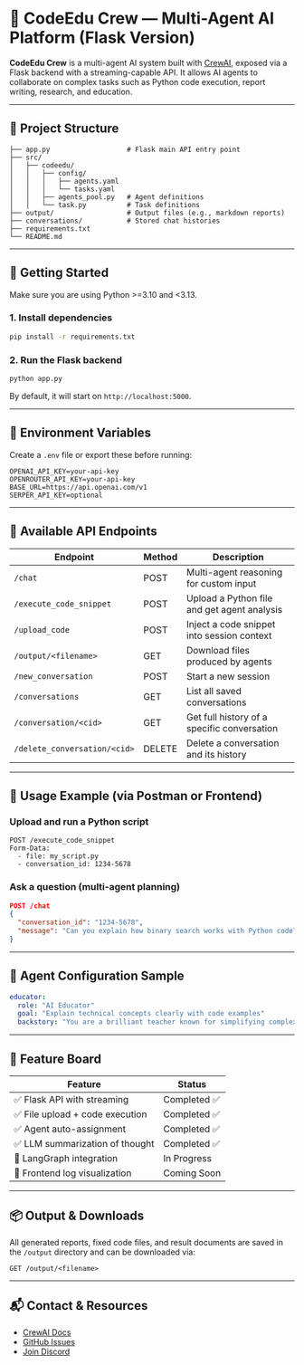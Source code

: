 # 🤖 CodeEdu Crew — Multi-Agent AI Platform (Flask Version)

**CodeEdu Crew** is a multi-agent AI system built with [CrewAI](https://github.com/joaomdmoura/crewai), exposed via a Flask backend with a streaming-capable API. It allows AI agents to collaborate on complex tasks such as Python code execution, report writing, research, and education.

---

## 📁 Project Structure

```
├── app.py                   # Flask main API entry point
├── src/
│   ├── codeedu/
│   │   ├── config/
│   │   │   ├── agents.yaml
│   │   │   └── tasks.yaml
│   │   ├── agents_pool.py   # Agent definitions
│   │   └── task.py          # Task definitions
├── output/                  # Output files (e.g., markdown reports)
├── conversations/           # Stored chat histories
├── requirements.txt
└── README.md
```

---

## 🚀 Getting Started

Make sure you are using Python >=3.10 and <3.13.

### 1. Install dependencies

```bash
pip install -r requirements.txt
```

### 2. Run the Flask backend

```bash
python app.py
```

By default, it will start on `http://localhost:5000`.

---

## 🔐 Environment Variables

Create a `.env` file or export these before running:

```env
OPENAI_API_KEY=your-api-key
OPENROUTER_API_KEY=your-api-key
BASE_URL=https://api.openai.com/v1
SERPER_API_KEY=optional
```

---

## 🔧 Available API Endpoints

| Endpoint                     | Method | Description                                  |
|-----------------------------|--------|----------------------------------------------|
| `/chat`                     | POST   | Multi-agent reasoning for custom input       |
| `/execute_code_snippet`     | POST   | Upload a Python file and get agent analysis  |
| `/upload_code`              | POST   | Inject a code snippet into session context   |
| `/output/<filename>`        | GET    | Download files produced by agents            |
| `/new_conversation`         | POST   | Start a new session                          |
| `/conversations`            | GET    | List all saved conversations                 |
| `/conversation/<cid>`       | GET    | Get full history of a specific conversation  |
| `/delete_conversation/<cid>`| DELETE | Delete a conversation and its history        |

---

## 🧪 Usage Example (via Postman or Frontend)

### Upload and run a Python script
```
POST /execute_code_snippet
Form-Data:
  - file: my_script.py
  - conversation_id: 1234-5678
```

### Ask a question (multi-agent planning)
```json
POST /chat
{
  "conversation_id": "1234-5678",
  "message": "Can you explain how binary search works with Python code?"
}
```

---

## 🧠 Agent Configuration Sample

```yaml
educator:
  role: "AI Educator"
  goal: "Explain technical concepts clearly with code examples"
  backstory: "You are a brilliant teacher known for simplifying complex ideas."
```

---



## 📌 Feature Board

| Feature                           | Status     |
|----------------------------------|------------|
| ✅ Flask API with streaming      | Completed ✅ |
| ✅ File upload + code execution  | Completed ✅ |
| ✅ Agent auto-assignment         | Completed ✅ |
| ✅ LLM summarization of thought  | Completed ✅ |
| 🔄 LangGraph integration         | In Progress |
| 🔲 Frontend log visualization    | Coming Soon |

---

## 📦 Output & Downloads

All generated reports, fixed code files, and result documents are saved in the `/output` directory and can be downloaded via:

```
GET /output/<filename>
```







---

## 📬 Contact & Resources

- [CrewAI Docs](https://github.com/joaomdmoura/crewai)
- [GitHub Issues](https://github.com/joaomdmoura/crewai/issues)
- [Join Discord](https://discord.gg/crewai)



